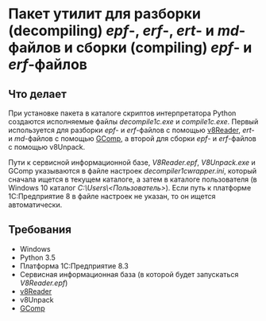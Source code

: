 Пакет утилит для разборки (decompiling) *epf*-, *erf*-, *ert*- и *md*-файлов и сборки (compiling) *epf*- и *erf*-файлов
===

Что делает
---

При установке пакета в каталоге скриптов интерпретатора Python создаются исполняемые файлы *decompile1c.exe* и
*compile1c.exe*. Первый используется для разборки *epf*- и *erf*-файлов с помощью 
[v8Reader](https://github.com/xDrivenDevelopment/v8Reader), *ert*- и *md*-файлов с помощью 
[GComp](http://1c.alterplast.ru/gcomp/), а второй для сборки *epf*- и *erf*-файлов с помощью v8Unpack. 

Пути к сервисной информационной базе, *V8Reader.epf*, *V8Unpack.exe* и GComp указываются в файле настроек 
*decompiler1cwrapper.ini*, который сначала ищется в текущем каталоге, а затем в каталоге пользователя (в Windows 10 
каталог *C:\\Users\\\<Пользователь\>*). Если путь к платформе 1С:Предприятие 8 в файле настроек не указан, то 
он ищется автоматически.

Требования
---

- Windows
- Python 3.5
- Платформа 1С:Предприятие 8.3
- Сервисная информационная база (в которой будет запускаться *V8Reader.epf*)
- [v8Reader](https://github.com/xDrivenDevelopment/v8Reader)
- v8Unpack
- [GComp](http://1c.alterplast.ru/gcomp/)
